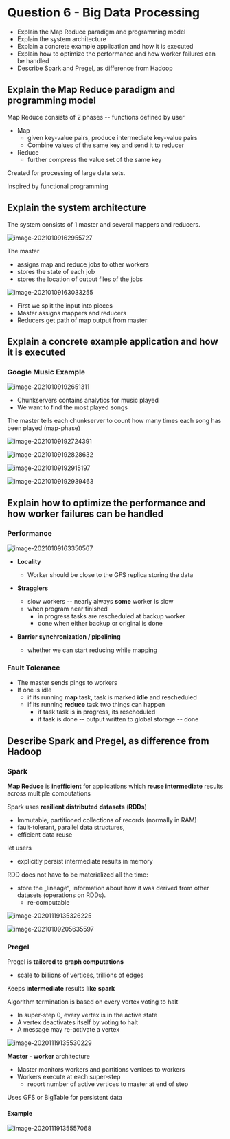 # Question 6 - Big Data Processing

* Explain the Map Reduce paradigm and programming model
* Explain the system architecture
* Explain a concrete example application and how it is executed
* Explain how to optimize the performance and how worker failures can be handled
* Describe Spark and Pregel, as difference from Hadoop



## Explain the Map Reduce paradigm and programming model

Map Reduce consists of 2 phases -- functions defined by user

* Map
    * given key-value pairs, produce intermediate key-value pairs
    * Combine values of the same key and send it to reducer
* Reduce
    * further compress the value set of the same key

Created for processing of large data sets.

Inspired by functional programming



## Explain the system architecture

The system consists of 1 master and several mappers and reducers.

![image-20210109162955727](../images/11-big-data-analytics/image-20210109162955727.png)

The master

* assigns map and reduce jobs to other workers
* stores the state of each job
* stores the location of output files of the jobs





![image-20210109163033255](../images/11-big-data-analytics/image-20210109163033255.png)

* First we split the input into pieces
* Master assigns mappers and reducers
* Reducers get path of map output from master 





## Explain a concrete example application and how it is executed

### Google Music Example

![image-20210109192651311](images/6-big-data-processing/image-20210109192651311.png)

* Chunkservers contains analytics for music played
* We want to find the most played songs



The master tells each chunkserver to count how many times each song has been played (map-phase)

![image-20210109192724391](images/6-big-data-processing/image-20210109192724391.png)



![image-20210109192828632](images/6-big-data-processing/image-20210109192828632.png)



![image-20210109192915197](images/6-big-data-processing/image-20210109192915197.png)

![image-20210109192939463](images/6-big-data-processing/image-20210109192939463.png)



## Explain how to optimize the performance and how worker failures can be handled

### Performance

![image-20210109163350567](../images/11-big-data-analytics/image-20210109163350567.png)

* **Locality**
    * Worker should be close to the GFS replica storing the data

* **Stragglers**
    * slow workers -- nearly always **some** worker is slow
    * when program near finished
        * in progress tasks are rescheduled at backup worker
        * done when either backup or original is done
* **Barrier synchronization / pipelining**
    * whether we can start reducing while mapping



### Fault Tolerance

* The master sends pings to workers
* If one is idle
    * if its running **map** task, task is marked **idle** and rescheduled
    * if its running **reduce** task two things can happen
        * if task task is in progress, its rescheduled
        * if task is done -- output written to global storage -- done





## Describe Spark and Pregel, as difference from Hadoop

### Spark

**Map Reduce** is **inefficient** for applications which **reuse intermediate** results across multiple computations

Spark uses **resilient distributed datasets** (**RDDs**)

* Immutable, partitioned collections of records (normally in RAM)
* fault-tolerant, parallel data structures,
* efficient data reuse

let users

* explicitly persist intermediate results in memory



RDD does not have to be materialized all the time: 

* store the „lineage“, information about how it was derived from other datasets (operations on RDDs).
    * re-computable

![image-20201119135326225](../images/11-big-data-analytics/image-20201119135326225.png)

![image-20210109205635597](images/6-big-data-processing/image-20210109205635597.png)



### Pregel

Pregel is  **tailored to graph computations**

* scale to billions of vertices, trillions of edges

Keeps **intermediate** results **like** **spark**



Algorithm termination is based on every vertex voting to halt

* In super-step 0, every vertex is in the active state
* A vertex deactivates itself by voting to halt
* A message may re-activate a vertex

![image-20201119135530229](../images/11-big-data-analytics/image-20201119135530229.png)



**Master - worker** architecture

* Master monitors workers and partitions vertices to workers
* Workers execute at each super-step
    * report number of active vertices to master at end of step

Uses GFS or BigTable for persistent data



#### Example

![image-20201119135557068](../images/11-big-data-analytics/image-20201119135557068.png)